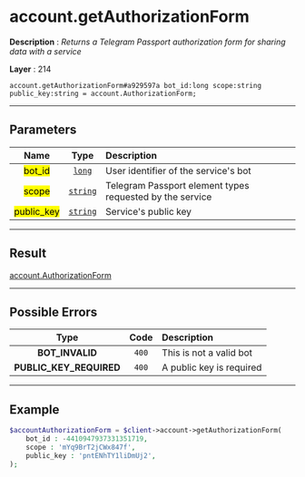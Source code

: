# account.getAuthorizationForm

**Description** : *Returns a Telegram Passport authorization form for sharing data with a service*

**Layer** : 214

```tl
account.getAuthorizationForm#a929597a bot_id:long scope:string public_key:string = account.AuthorizationForm;
```

---

## Parameters

| Name | Type | Description |
| :---: | :---: | :--- |
| <mark>bot_id</mark> | [`long`](type/long) | User identifier of the service's bot |
| <mark>scope</mark> | [`string`](type/string) | Telegram Passport element types requested by the service |
| <mark>public_key</mark> | [`string`](type/string) | Service's public key |

---

## Result

[account.AuthorizationForm](type/account.AuthorizationForm)

---

## Possible Errors

| Type | Code | Description |
| :---: | :---: | :--- |
| **BOT_INVALID** | `400` | This is not a valid bot |
| **PUBLIC_KEY_REQUIRED** | `400` | A public key is required |

---

## Example

```php
$accountAuthorizationForm = $client->account->getAuthorizationForm(
	bot_id : -4410947937331351719,
	scope : 'mYq9BrT2jCWx847f',
	public_key : 'pntENhTY1liDmUj2',
);
```